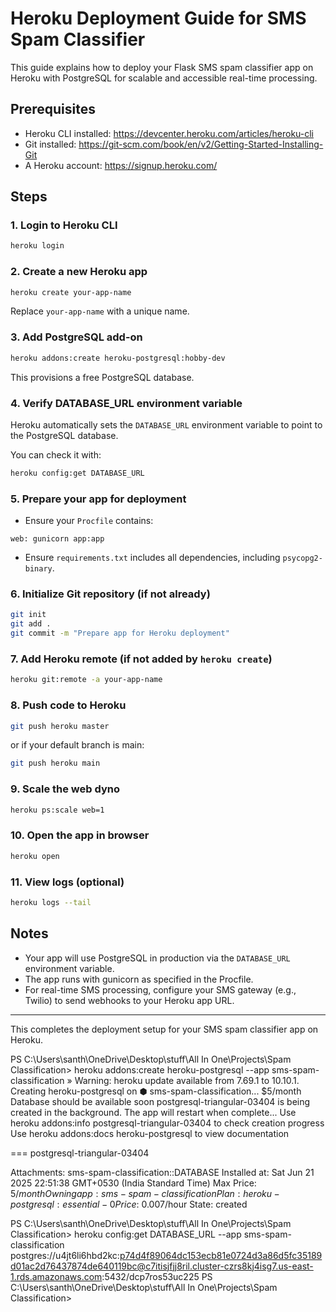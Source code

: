 # Heroku Deployment Guide for SMS Spam Classifier

This guide explains how to deploy your Flask SMS spam classifier app on Heroku with PostgreSQL for scalable and accessible real-time processing.

## Prerequisites

- Heroku CLI installed: https://devcenter.heroku.com/articles/heroku-cli
- Git installed: https://git-scm.com/book/en/v2/Getting-Started-Installing-Git
- A Heroku account: https://signup.heroku.com/

## Steps

### 1. Login to Heroku CLI

```bash
heroku login
```

### 2. Create a new Heroku app

```bash
heroku create your-app-name
```

Replace `your-app-name` with a unique name.

### 3. Add PostgreSQL add-on

```bash
heroku addons:create heroku-postgresql:hobby-dev
```

This provisions a free PostgreSQL database.

### 4. Verify DATABASE_URL environment variable

Heroku automatically sets the `DATABASE_URL` environment variable to point to the PostgreSQL database.

You can check it with:

```bash
heroku config:get DATABASE_URL
```

### 5. Prepare your app for deployment

- Ensure your `Procfile` contains:

```
web: gunicorn app:app
```

- Ensure `requirements.txt` includes all dependencies, including `psycopg2-binary`.

### 6. Initialize Git repository (if not already)

```bash
git init
git add .
git commit -m "Prepare app for Heroku deployment"
```

### 7. Add Heroku remote (if not added by `heroku create`)

```bash
heroku git:remote -a your-app-name
```

### 8. Push code to Heroku

```bash
git push heroku master
```

or if your default branch is main:

```bash
git push heroku main
```

### 9. Scale the web dyno

```bash
heroku ps:scale web=1
```

### 10. Open the app in browser

```bash
heroku open
```

### 11. View logs (optional)

```bash
heroku logs --tail
```

## Notes

- Your app will use PostgreSQL in production via the `DATABASE_URL` environment variable.
- The app runs with gunicorn as specified in the Procfile.
- For real-time SMS processing, configure your SMS gateway (e.g., Twilio) to send webhooks to your Heroku app URL.

---

This completes the deployment setup for your SMS spam classifier app on Heroku.



PS C:\Users\santh\OneDrive\Desktop\stuff\All In One\Projects\Spam Classification> heroku addons:create heroku-postgresql --app sms-spam-classification
 »   Warning: heroku update available from 7.69.1 to 10.10.1.
Creating heroku-postgresql on ⬢ sms-spam-classification... $5/month
Database should be available soon
postgresql-triangular-03404 is being created in the background. The app will restart when complete...
Use heroku addons:info postgresql-triangular-03404 to check creation progress
Use heroku addons:docs heroku-postgresql to view documentation



=== postgresql-triangular-03404

Attachments:  sms-spam-classification::DATABASE
Installed at: Sat Jun 21 2025 22:51:38 GMT+0530 (India Standard Time)
Max Price:    $5/month
Owning app:   sms-spam-classification
Plan:         heroku-postgresql:essential-0
Price:        ~$0.007/hour
State:        created


PS C:\Users\santh\OneDrive\Desktop\stuff\All In One\Projects\Spam Classification> heroku config:get DATABASE_URL --app sms-spam-classification
postgres://u4jt6li6hbd2kc:p74d4f89064dc153ecb81e0724d3a86d5fc35189d01ac2d76437874de640119bc@c7itisjfjj8ril.cluster-czrs8kj4isg7.us-east-1.rds.amazonaws.com:5432/dcp7ros53uc225
PS C:\Users\santh\OneDrive\Desktop\stuff\All In One\Projects\Spam Classification>  